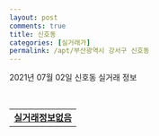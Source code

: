 ```yaml
---
layout: post
comments: true
title: 신호동
categories: [실거래가]
permalink: /apt/부산광역시 강서구 신호동
---
```


2021년 07월 02일 신호동 실거래 정보

<script type="text/javascript">
  google.charts.load('current', {'packages':['corechart']});
  google.charts.setOnLoadCallback(drawChart);

  function drawChart() {
    var data = google.visualization.arrayToDataTable([['거래일', '매매', '전월세', '전매'], ['20-07', 3, 179, 0], ['20-08', 3, 161, 0], ['20-09', 2, 135, 0], ['20-10', 4, 149, 0], ['20-11', 34, 282, 0], ['20-12', 25, 396, 0], ['21-01', 0, 364, 0], ['21-02', 2, 267, 0], ['21-03', 6, 284, 0], ['21-04', 3, 185, 0], ['21-05', 4, 205, 0], ['21-06', 0, 164, 0]]);

    var options = {
      title: '최근 유형별 거래량 추이',
      legend: { position: 'bottom' }
    };

    var chart = new google.visualization.LineChart(document.getElementById('columnchart_material'));
    chart.draw(data, (options));
  }
</script>

<div id="columnchart_material" style="width: 95%; margin-left: -35px; display: block"></div>
<br>
<table>
  <tr>
    <td colspan="4" style="font-weight: bold;"><a href="https://search.naver.com/search.naver?query=신호동 실거래정보없음">실거래정보없음</a></td>
  </tr>
    
</table>
    